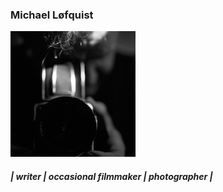 

### Michael Løfquist


![Image](/images/me-myself-I.jpg) 


##### | writer | occasional filmmaker | photographer | 
